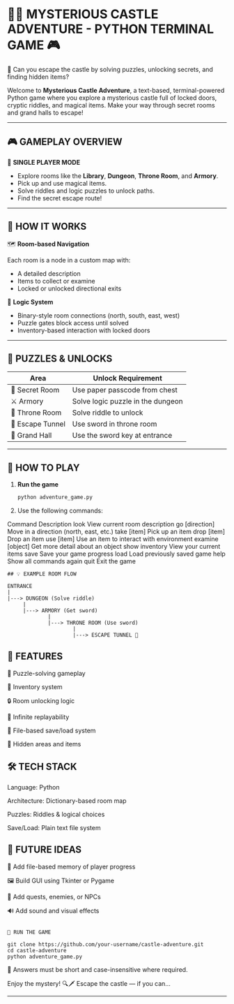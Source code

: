 # 🏰🐉 MYSTERIOUS CASTLE ADVENTURE - PYTHON TERMINAL GAME 🎮

💫 Can you escape the castle by solving puzzles, unlocking secrets, and finding hidden items?

Welcome to **Mysterious Castle Adventure**, a text-based, terminal-powered Python game where you explore a mysterious castle full of locked doors, cryptic riddles, and magical items. Make your way through secret rooms and grand halls to escape!

---

## 🎮 GAMEPLAY OVERVIEW

🧍 **SINGLE PLAYER MODE**

- Explore rooms like the **Library**, **Dungeon**, **Throne Room**, and **Armory**.
- Pick up and use magical items.
- Solve riddles and logic puzzles to unlock paths.
- Find the secret escape route!

---

## 🌳 HOW IT WORKS

🗺️ **Room-based Navigation**

Each room is a node in a custom map with:

- A detailed description
- Items to collect or examine
- Locked or unlocked directional exits

🧠 **Logic System**

- Binary-style room connections (north, south, east, west)
- Puzzle gates block access until solved
- Inventory-based interaction with locked doors

---

## 🧩 PUZZLES & UNLOCKS

| Area             | Unlock Requirement                  |
|------------------|--------------------------------------|
| 🔐 Secret Room    | Use paper passcode from chest        |
| ⚔️ Armory         | Solve logic puzzle in the dungeon    |
| 👑 Throne Room    | Solve riddle to unlock               |
| 🚪 Escape Tunnel  | Use sword in throne room             |
| 🚪 Grand Hall     | Use the sword key at entrance        |

---

## 📜 HOW TO PLAY

1. **Run the game**
   ```bash
   python adventure_game.py

   ```

2. Use the following commands:

Command	Description
look	View current room description
go [direction]	Move in a direction (north, east, etc.)
take [item]	Pick up an item
drop [item]	Drop an item
use [item]	Use an item to interact with environment
examine [object]	Get more detail about an object
show inventory	View your current items
save	Save your game progress
load	Load previously saved game
help	Show all commands again
quit	Exit the game

  ```
## 💡 EXAMPLE ROOM FLOW

ENTRANCE
 |
 |---> DUNGEON (Solve riddle)
       |
       |---> ARMORY (Get sword)
               |
               |---> THRONE ROOM (Use sword)
                       |
                       |---> ESCAPE TUNNEL 🚪

  ```


## 💾 FEATURES

🧠 Puzzle-solving gameplay

🧳 Inventory system

🔒 Room unlocking logic

🔁 Infinite replayability

💾 File-based save/load system

🧱 Hidden areas and items


## 🛠️ TECH STACK

Language: Python

Architecture: Dictionary-based room map

Puzzles: Riddles & logical choices

Save/Load: Plain text file system



## 🧠 FUTURE IDEAS

🔐 Add file-based memory of player progress

🖼️ Build GUI using Tkinter or Pygame

📜 Add quests, enemies, or NPCs

🔊 Add sound and visual effects

  ```

🚀 RUN THE GAME

git clone https://github.com/your-username/castle-adventure.git
cd castle-adventure
python adventure_game.py

  ```

📝 Answers must be short and case-insensitive where required.


Enjoy the mystery! 🔍🗡️ Escape the castle — if you can...


---
